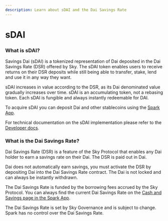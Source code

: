 ```yaml
---
description: Learn about sDAI and the Dai Savings Rate
---
```


# sDAI

### What is sDAI? <a href="#what-is-sdai" id="what-is-sdai"></a>

Savings Dai (sDAI) is a tokenized representation of Dai deposited in the Dai Savings Rate (DSR) offered by Sky. The sDAI token enables users to receive returns on their DSR deposits while still being able to transfer, stake, lend and use it in any way they want.

sDAI increases in value according to the DSR, as its Dai denominated value gradually increases over time. sDAI is an accumulating token, not a rebasing token. Each sDAI is fungible and always instantly redeemable for DAI.

To acquire sDAI you can deposit Dai and other stablecoins using the [Spark App](../spark-app/spark-app-user-guide/earning-dai-savings-rate.md).

For technical documentation on the sDAI implementation please refer to the [Developer docs](https://devs.spark.fi/sdai/technical-docs).

### What is the Dai Savings Rate? <a href="#what-is-dsr" id="what-is-dsr"></a>

Dai Savings Rate (DSR) is a feature of the Sky Protocol that enables any Dai holder to earn a savings rate on their Dai. The DSR is paid out in Dai.

Dai does not automatically earn savings, you must activate the DSR by depositing Dai into the Dai Savings Rate contract. The Dai is not locked and can always be instantly withdrawn.

The Dai Savings Rate is funded by the borrowing fees accrued by the Sky Protocol. You can always find the current Dai Savings Rate on the [Cash and Savings page in the Spark App](http://app.spark.fi/savings).

The Dai Savings Rate is set by Sky Governance and is subject to change. Spark has no control over the Dai Savings Rate.
